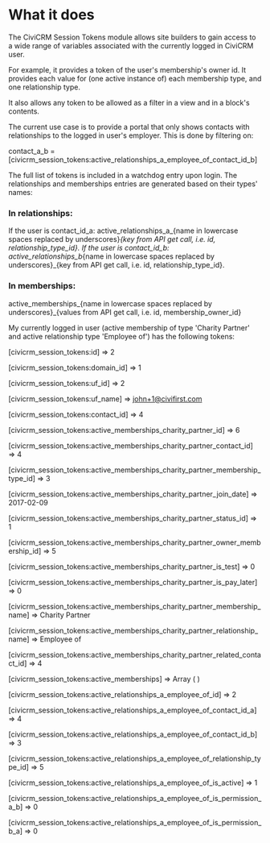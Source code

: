 # What it does

The CiviCRM Session Tokens module allows site builders to gain access to a
wide range of variables associated with the currently logged in CiviCRM user.

For example, it provides a token of the user's membership's owner id. It
provides each value for (one active instance of) each membership type, and one
relationship type.

It also allows any token to be allowed as a filter in a view and in a block's contents.

The current use case is to provide a portal that only shows contacts with
relationships to the logged in user's employer. This is done by filtering on:

   contact_a_b = [civicrm_session_tokens:active_relationships_a_employee_of_contact_id_b]

The full list of tokens is included in a watchdog entry upon login. The
relationships and memberships entries are generated based on their types' names:

### In relationships:

If the user is contact_id_a: active_relationships_a_{name in lowercase spaces replaced by underscores}_{key from API get call, i.e. id, relationship_type_id}.
If the user is contact_id_b: active_relationships_b_{name in lowercase spaces replaced by underscores}_{key from API get call, i.e. id, relationship_type_id}.

### In memberships:

active_memberships_{name in lowercase spaces replaced by underscores}_{values from API get call, i.e. id, membership_owner_id}
 
My currently logged in user (active membership of type 'Charity Partner' and active relationship type 'Employee of') has the following tokens:

[civicrm_session_tokens:id] => 2 

[civicrm_session_tokens:domain_id] => 1 

[civicrm_session_tokens:uf_id] => 2 

[civicrm_session_tokens:uf_name] => john+1@civifirst.com 

[civicrm_session_tokens:contact_id] => 4 

[civicrm_session_tokens:active_memberships_charity_partner_id] => 6 

[civicrm_session_tokens:active_memberships_charity_partner_contact_id] => 4 

[civicrm_session_tokens:active_memberships_charity_partner_membership_type_id] => 3 

[civicrm_session_tokens:active_memberships_charity_partner_join_date] => 2017-02-09 

[civicrm_session_tokens:active_memberships_charity_partner_status_id] => 1 

[civicrm_session_tokens:active_memberships_charity_partner_owner_membership_id] => 5 

[civicrm_session_tokens:active_memberships_charity_partner_is_test] => 0 

[civicrm_session_tokens:active_memberships_charity_partner_is_pay_later] => 0 

[civicrm_session_tokens:active_memberships_charity_partner_membership_name] => Charity Partner 

[civicrm_session_tokens:active_memberships_charity_partner_relationship_name] => Employee of 

[civicrm_session_tokens:active_memberships_charity_partner_related_contact_id] => 4 

[civicrm_session_tokens:active_memberships] => Array ( ) 

[civicrm_session_tokens:active_relationships_a_employee_of_id] => 2 

[civicrm_session_tokens:active_relationships_a_employee_of_contact_id_a] => 4 

[civicrm_session_tokens:active_relationships_a_employee_of_contact_id_b] => 3 

[civicrm_session_tokens:active_relationships_a_employee_of_relationship_type_id] => 5 

[civicrm_session_tokens:active_relationships_a_employee_of_is_active] => 1 

[civicrm_session_tokens:active_relationships_a_employee_of_is_permission_a_b] => 0 

[civicrm_session_tokens:active_relationships_a_employee_of_is_permission_b_a] => 0
